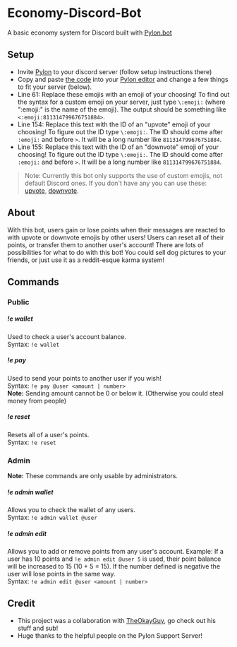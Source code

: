 # Economy-Discord-Bot
A basic economy system for Discord built with [Pylon.bot](https://pylon.bot)
## Setup
 - Invite [Pylon](https://pylon.bot) to your discord server (follow setup instructions there)
 - Copy and paste [the code](../main.ts) into your [Pylon editor](https://pylon.bot/studio) and change a few things to fit your server (below). 
 - Line 61: Replace these emojis with an emoji of your choosing! To find out the syntax for a custom emoji on your server, just type `\:emoji:` (where ":emoji:" is the name of the emoji). The output should be something like `<:emoji:811314799676751884>`.
 - Line 154: Replace this text with the ID of an "upvote" emoji of your choosing! To figure out the ID type `\:emoji:`. The ID should come after `:emoji:` and before `>`. It will be a long number like `811314799676751884`.
 - Line 155: Replace this text with the ID of an "downvote" emoji of your choosing! To figure out the ID type `\:emoji:`. The ID should come after `:emoji:` and before `>`. It will be a long number like `811314799676751884`.
 > Note: Currently this bot only supports the use of custom emojis, not default Discord ones. If you don't have any you can use these: [upvote](https://github.com/liamhtml/Economy-Discord-Bot/blob/main/upvote.png), [downvote](https://github.com/liamhtml/Economy-Discord-Bot/blob/main/downvote.png).
## About
With this bot, users gain or lose points when their messages are reacted to with upvote or downvote emojis by other users! Users can reset all of their points, or transfer them to another user's account! There are lots of possibilities for what to do with this bot! You could sell dog pictures to your friends, or just use it as a reddit-esque karma system!
## Commands
### Public
##### !e wallet
Used to check a user's account balance. 
<br>
Syntax: `!e wallet`
##### !e pay
Used to send your points to another user if you wish!
<br>
Syntax: `!e pay @user <amount | number>`
<br>
**Note:** Sending amount cannot be 0 or below it. (Otherwise you could steal money from people)
##### !e reset
Resets all of a user's points.
<br>
Syntax: `!e reset`
### Admin
**Note:** These commands are only usable by administrators.
##### !e admin wallet 
Allows you to check the wallet of any users.
<br>
Syntax: `!e admin wallet @user`
##### !e admin edit
Allows you to add or remove points from any user's account. Example: If a user has 10 points and `!e admin edit @user 5` is used, their point balance will be increased to 15 (10 + 5 = 15). If the number defined is negative the user will lose points in the same way.
<br>
Syntax: `!e admin edit @user <amount | number>`
## Credit
 - This project was a collaboration with [TheOkayGuy](https://www.youtube.com/channel/UCtdzdofrVMY_BngbnEDnzrA), go check out his stuff and sub!
 - Huge thanks to the helpful people on the Pylon Support Server!
